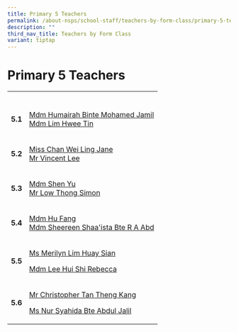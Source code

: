 ```yaml
---
title: Primary 5 Teachers
permalink: /about-nsps/school-staff/teachers-by-form-class/primary-5-teachers/
description: ""
third_nav_title: Teachers by Form Class
variant: tiptap
---
```

<h1>Primary 5 Teachers</h1>
<table style="minWidth: 50px">
<colgroup>
<col>
<col>
</colgroup>
<tbody>
<tr>
<th rowspan="1" colspan="1">
<p></p>
</th>
<th rowspan="1" colspan="1">
<p></p>
</th>
</tr>
<tr>
<td rowspan="1" colspan="1">
<p><strong>5.1</strong>
</p>
</td>
<td rowspan="1" colspan="1">
<p><a href="mailto:humairah_mohamed_jamil@schools.gov.sg" rel="noopener noreferrer nofollow" target="_blank">Mdm Humairah Binte Mohamed Jamil</a>
<br><a href="mailto:lim_hwee_tin@schools.gov.sg" rel="noopener noreferrer nofollow" target="_blank">Mdm Lim Hwee Tin</a>
</p>
</td>
</tr>
<tr>
<td rowspan="1" colspan="1">
<p><strong>5.2</strong>
</p>
</td>
<td rowspan="1" colspan="1">
<p><a href="mailto:chan_wei_ling_jane@schools.gov.sg" rel="noopener noreferrer nofollow" target="_blank">Miss Chan Wei Ling Jane</a>
<br><a href="mailto:lee_kar_leong@schools.gov.sg" rel="noopener noreferrer nofollow" target="_blank">Mr Vincent Lee</a>
</p>
</td>
</tr>
<tr>
<td rowspan="1" colspan="1">
<p><strong>5.3</strong>
</p>
</td>
<td rowspan="1" colspan="1">
<p><a href="mailto:shen_yu@schools.gov.sg" rel="noopener noreferrer nofollow" target="_blank">Mdm Shen Yu</a>
<br><a href="mailto:simon_low_thong@schools.gov.sg" rel="noopener noreferrer nofollow" target="_blank">Mr Low Thong Simon</a>
</p>
</td>
</tr>
<tr>
<td rowspan="1" colspan="1">
<p><strong>5.4</strong>
</p>
</td>
<td rowspan="1" colspan="1">
<p><a href="mailto:hu_fang_a@schools.gov.sg" rel="noopener noreferrer nofollow" target="_blank">Mdm Hu Fang</a>
<br><a href="mailto:sheereen_shaaista_abd@schools.gov.sg" rel="noopener noreferrer nofollow" target="_blank">Mdm Sheereen Shaa'ista Bte R A Abd</a>
</p>
</td>
</tr>
<tr>
<td rowspan="1" colspan="1">
<p><strong>5.5</strong>
</p>
</td>
<td rowspan="1" colspan="1">
<p><a href="mailto:merilyn_lim_huay_sian@schools.gov.sg" rel="noopener noreferrer nofollow" target="_blank">Ms Merilyn Lim Huay Sian</a>
</p>
<p><a href="mailto:lee_hui_shi_rebecca@schools.gov.sg" rel="noopener noreferrer nofollow" target="_blank">Mdm Lee Hui Shi Rebecca</a>
</p>
</td>
</tr>
<tr>
<td rowspan="1" colspan="1">
<p><strong>5.6</strong>
</p>
</td>
<td rowspan="1" colspan="1">
<p><a href="mailto:tan_theng_kang_christopher@schools.gov.sg" rel="noopener noreferrer nofollow" target="_blank">Mr Christopher Tan Theng Kang</a>
</p>
<p><a href="mailto:nur_syahida_abdul_jalil@schools.gov.sg" rel="noopener noreferrer nofollow" target="_blank">Ms Nur Syahida Bte Abdul Jalil</a>
</p>
</td>
</tr>
</tbody>
</table>
<p></p>